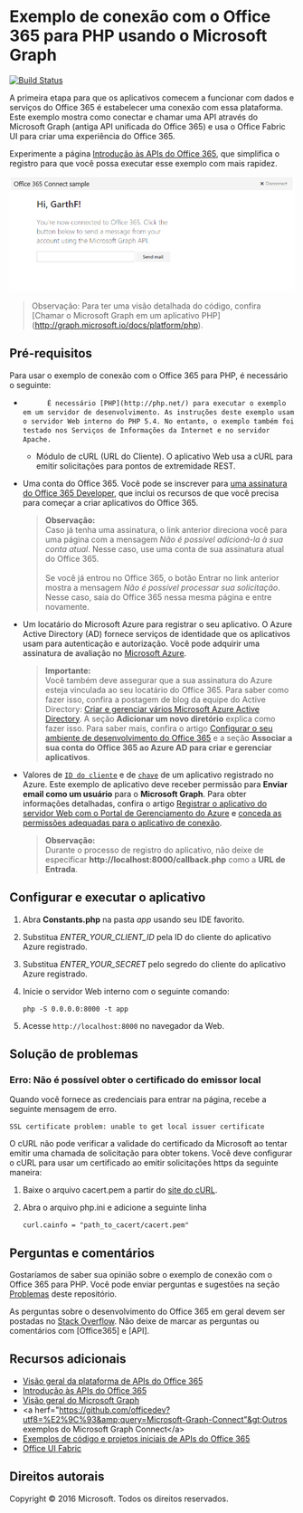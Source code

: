 # Exemplo de conexão com o Office 365 para PHP usando o Microsoft Graph

[![Build Status](https://travis-ci.org/microsoftgraph/php-connect-rest-sample.svg?branch=master)](https://travis-ci.org/microsoftgraph/php-connect-rest-sample)

A primeira etapa para que os aplicativos comecem a funcionar com dados e serviços do Office 365 é estabelecer uma conexão com essa plataforma. Este exemplo mostra como conectar e chamar uma API através do Microsoft Graph (antiga API unificada do Office 365) e usa o Office Fabric UI para criar uma experiência do Office 365.

Experimente a página [Introdução às APIs do Office 365](http://dev.office.com/getting-started/office365apis?platform=option-php#setup), que simplifica o registro para que você possa executar esse exemplo com mais rapidez.

![Captura de tela do exemplo de conexão com o Office 365 para PHP](../readme-images/O365-PHP-Microsoft-Graph-Connect.png)

> Observação: Para ter uma visão detalhada do código, confira [Chamar o Microsoft Graph em um aplicativo PHP] (http://graph.microsoft.io/docs/platform/php).


## Pré-requisitos

Para usar o exemplo de conexão com o Office 365 para PHP, é necessário o seguinte:

* 
            É necessário [PHP](http://php.net/) para executar o exemplo em um servidor de desenvolvimento. As instruções deste exemplo usam o servidor Web interno do PHP 5.4. No entanto, o exemplo também foi testado nos Serviços de Informações da Internet e no servidor Apache.
	* Módulo de cURL (URL do Cliente). O aplicativo Web usa a cURL para emitir solicitações para pontos de extremidade REST. 
* Uma conta do Office 365. Você pode se inscrever para [uma assinatura do Office 365 Developer](https://aka.ms/devprogramsignup), que inclui os recursos de que você precisa para começar a criar aplicativos do Office 365.

     > **Observação:**<br />
     Caso já tenha uma assinatura, o link anterior direciona você para uma página com a mensagem *Não é possível adicioná-la à sua conta atual*. Nesse caso, use uma conta de sua assinatura atual do Office 365.<br /><br />
     Se você já entrou no Office 365, o botão Entrar no link anterior mostra a mensagem *Não é possível processar sua solicitação*. Nesse caso, saia do Office 365 nessa mesma página e entre novamente.
* Um locatário do Microsoft Azure para registrar o seu aplicativo. O Azure Active Directory (AD) fornece serviços de identidade que os aplicativos usam para autenticação e autorização. Você pode adquirir uma assinatura de avaliação no [Microsoft Azure](https://account.windowsazure.com/SignUp).

     > **Importante:**<br />
     Você também deve assegurar que a sua assinatura do Azure esteja vinculada ao seu locatário do Office 365. Para saber como fazer isso, confira a postagem de blog da equipe do Active Directory: [Criar e gerenciar vários Microsoft Azure Active Directory](http://blogs.technet.com/b/ad/archive/2013/11/08/creating-and-managing-multiple-windows-azure-active-directories.aspx). A seção **Adicionar um novo diretório** explica como fazer isso. Para saber mais, confira o artigo [Configurar o seu ambiente de desenvolvimento do Office 365](ht5ps://msdn.microsoft.com/office/office365/howto/setup-development-environment#bk_CreateAzureSubscription) e a seção **Associar a sua conta do Office 365 ao Azure AD para criar e gerenciar aplicativos**.
* Valores de [```ID do cliente```](app/Constants.php#L29) e de [```chave```](app/Constants.php#L30) de um aplicativo registrado no Azure. Este exemplo de aplicativo deve receber permissão para **Enviar email como um usuário** para o **Microsoft Graph**. Para obter informações detalhadas, confira o artigo [Registrar o aplicativo do servidor Web com o Portal de Gerenciamento do Azure](https://msdn.microsoft.com/office/office365/HowTo/add-common-consent-manually#bk_RegisterServerApp) e [conceda as permissões adequadas para o aplicativo de conexão](https://github.com/OfficeDev/O365-PHP-Microsoft-Graph-Connect/wiki/Grant-permissions-to-the-Connect-application-in-Azure).

     > **Observação:**<br />
     Durante o processo de registro do aplicativo, não deixe de especificar **http://localhost:8000/callback.php** como a **URL de Entrada**.

## Configurar e executar o aplicativo

1. Abra **Constants.php** na pasta *app* usando seu IDE favorito.
2. Substitua *ENTER_YOUR_CLIENT_ID* pela ID do cliente do aplicativo Azure registrado.
3. Substitua *ENTER_YOUR_SECRET* pelo segredo do cliente do aplicativo Azure registrado.
4. Inicie o servidor Web interno com o seguinte comando:
    ```
    php -S 0.0.0.0:8000 -t app
    ```
    
5. Acesse ```http://localhost:8000``` no navegador da Web.

## Solução de problemas

### Erro: Não é possível obter o certificado do emissor local

Quando você fornece as credenciais para entrar na página, recebe a seguinte mensagem de erro.
```
SSL certificate problem: unable to get local issuer certificate
```

O cURL não pode verificar a validade do certificado da Microsoft ao tentar emitir uma chamada de solicitação para obter tokens. Você deve configurar o cURL para usar um certificado ao emitir solicitações https da seguinte maneira:  

1. Baixe o arquivo cacert.pem a partir do [site do cURL](http://curl.haxx.se/docs/caextract.html). 
2. Abra o arquivo php.ini e adicione a seguinte linha

	```
	curl.cainfo = "path_to_cacert/cacert.pem"
	```

## Perguntas e comentários

Gostaríamos de saber sua opinião sobre o exemplo de conexão com o Office 365 para PHP. Você pode enviar perguntas e sugestões na seção [Problemas](https://github.com/OfficeDev/O365-PHP-Microsoft-Graph-Connect/issues) deste repositório.

As perguntas sobre o desenvolvimento do Office 365 em geral devem ser postadas no [Stack Overflow](http://stackoverflow.com/questions/tagged/Office365+API). Não deixe de marcar as perguntas ou comentários com [Office365] e [API].
  
## Recursos adicionais

* [Visão geral da plataforma de APIs do Office 365](https://msdn.microsoft.com/office/office365/howto/platform-development-overview)
* [Introdução às APIs do Office 365](http://dev.office.com/getting-started/office365apis)
* [Visão geral do Microsoft Graph](http://graph.microsoft.io/)
* &lt;a herf="https://github.com/officedev?utf8=%E2%9C%93&amp;query=Microsoft-Graph-Connect"&gt;Outros exemplos do Microsoft Graph Connect&lt;/a&gt;
* [Exemplos de código e projetos iniciais de APIs do Office 365](https://msdn.microsoft.com/office/office365/howto/starter-projects-and-code-samples)
* [Office UI Fabric](https://github.com/OfficeDev/Office-UI-Fabric)

## Direitos autorais
Copyright © 2016 Microsoft. Todos os direitos reservados.


